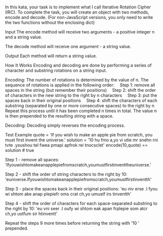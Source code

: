 In this kata, your task is to implement what I call Iterative Rotation Cipher (IRC). To complete the task, you will create an object with two methods, encode and decode. (For non-JavaScript versions, you only need to write the two functions without the enclosing dict)

Input
The encode method will receive two arguments - a positive integer n and a string value.

The decode method will receive one argument - a string value.

Output
Each method will return a string value.

How It Works
Encoding and decoding are done by performing a series of character and substring rotations on a string input.

Encoding: The number of rotations is determined by the value of n. The sequence of rotations is applied in the following order:
 Step 1: remove all spaces in the string (but remember their positions)
 Step 2: shift the order of characters in the new string to the right by n characters
 Step 3: put the spaces back in their original positions
 Step 4: shift the characters of each substring (separated by one or more consecutive spaces) to the right by n
Repeat this process until it has been completed n times in total.
The value n is then prepended to the resulting string with a space.

Decoding: Decoding simply reverses the encoding process.

Test Example
quote = 'If you wish to make an apple pie from scratch, you must first invent the universe.'
solution = '10 hu fmo a,ys vi utie mr snehn rni tvte .ysushou teI fwea pmapi apfrok rei tnocsclet'
encode(10,quote) == solution # true


Step 1 - remove all spaces:
'Ifyouwishtomakeanapplepiefromscratch,youmustfirstinventtheuniverse.'

Step 2 - shift the order of string characters to the right by 10:
'euniverse.Ifyouwishtomakeanapplepiefromscratch,youmustfirstinventth'

Step 3 - place the spaces back in their original positions:
'eu niv erse .I fyou wi shtom ake anap plepiefr oms crat ch,yo umustf irs tinventth'

Step 4 - shift the order of characters for each space-separated substring to the right by 10:
'eu vni seer .I oufy wi shtom eak apan frplepie som atcr ch,yo ustfum sir htinventt'

Repeat the steps 9 more times before returning the string with '10 ' prepended. 